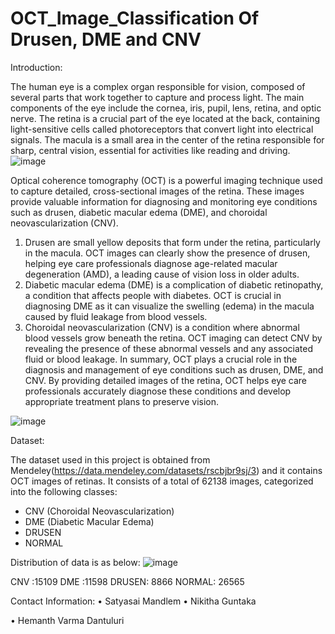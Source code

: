 # OCT_Image_Classification Of Drusen, DME and CNV

Introduction:

The human eye is a complex organ responsible for vision, composed of several parts that work together to capture and process light. The main components of the eye include the cornea, iris, pupil, lens, retina, and optic nerve.
The retina is a crucial part of the eye located at the back, containing light-sensitive cells called photoreceptors that convert light into electrical signals. The macula is a small area in the center of the retina responsible for sharp, central vision, essential for activities like reading and driving.
                     ![image](https://github.com/Satyasaimandlem/OCT_Image_Classification/assets/129209796/83cb61d2-b7d4-4942-bd86-b919160fcf77)

Optical coherence tomography (OCT) is a powerful imaging technique used to capture detailed, cross-sectional images of the retina. These images provide valuable information for diagnosing and monitoring eye conditions such as drusen, diabetic macular edema (DME), and choroidal neovascularization (CNV).
1. Drusen are small yellow deposits that form under the retina, particularly in the macula. OCT images can clearly show the presence of drusen, helping eye care professionals diagnose age-related macular degeneration (AMD), a leading cause of vision loss in older adults.
2. Diabetic macular edema (DME) is a complication of diabetic retinopathy, a condition that affects people with diabetes. OCT is crucial in diagnosing DME as it can visualize the swelling (edema) in the macula caused by fluid leakage from blood vessels.
3. Choroidal neovascularization (CNV) is a condition where abnormal blood vessels grow beneath the retina. OCT imaging can detect CNV by revealing the presence of these abnormal vessels and any associated fluid or blood leakage.
In summary, OCT plays a crucial role in the diagnosis and management of eye conditions such as drusen, DME, and CNV. By providing detailed images of the retina, OCT helps eye care professionals accurately diagnose these conditions and develop appropriate treatment plans to preserve vision.

![image](https://github.com/Satyasaimandlem/OCT_Image_Classification/assets/129209796/d5d22713-41ae-4b09-b7c3-e8a95a5883ff)

Dataset:

The dataset used in this project is obtained from Mendeley(https://data.mendeley.com/datasets/rscbjbr9sj/3) and it contains OCT images of retinas. It consists of a total of 62138 images, categorized into the following classes:
- CNV (Choroidal Neovascularization)
- DME (Diabetic Macular Edema)
- DRUSEN
- NORMAL

Distribution of data is as below: 
![image](https://github.com/Satyasaimandlem/OCT_Image_Classification/assets/129209796/bdfdc494-ba14-478b-878a-d0f60077e6fb)


CNV :15109
DME :11598
DRUSEN: 8866
NORMAL: 26565


Contact Information:
•	Satyasai Mandlem
•	Nikitha Guntaka

•	Hemanth Varma Dantuluri



